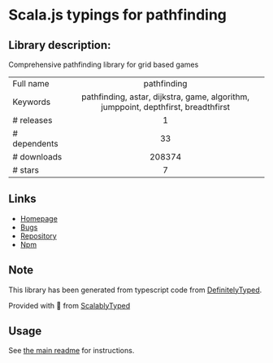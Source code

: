 
# Scala.js typings for pathfinding


## Library description:
Comprehensive pathfinding library for grid based games

|                    |                 |
| ------------------ | :-------------: |
| Full name          | pathfinding |
| Keywords           | pathfinding, astar, dijkstra, game, algorithm, jumppoint, depthfirst, breadthfirst |
| # releases         | 1 |
| # dependents       | 33 |
| # downloads        | 208374 |
| # stars            | 7 |

## Links
- [Homepage](https://github.com/qiao/PathFinding.js)
- [Bugs](https://github.com/qiao/PathFinding.js/issues)
- [Repository](https://github.com/qiao/PathFinding.js)
- [Npm](https://www.npmjs.com/package/pathfinding)
    


## Note
This library has been generated from typescript code from [DefinitelyTyped](https://definitelytyped.org).

Provided with :purple_heart: from [ScalablyTyped](https://github.com/oyvindberg/ScalablyTyped)

## Usage
See [the main readme](../../readme.md) for instructions.


